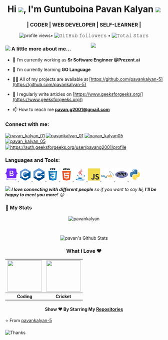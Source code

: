<h1 align="center">Hi <img src = Hi.gif height = "32px">, I'm Guntuboina Pavan Kalyan <img src="https://media.giphy.com/media/12oufCB0MyZ1Go/giphy.gif" width="50"></h2> </h1> 
<h3 align="center">| CODER | WEB DEVELOPER | SELF-LEARNER |</h3>

<p align="center">
  <img src="https://komarev.com/ghpvc/?username=pavankalyan-5&label=Profile%20views&color=0e75b6&style=flat" alt="profile views"/>•  
  <img alt="𝙶𝚒𝚝𝙷𝚞𝚋 𝚏𝚘𝚕𝚕𝚘𝚠𝚎𝚛𝚜" src="https://img.shields.io/github/followers/pavankalyan-5?label=Followers&style=social"> •   
  <img src="https://img.shields.io/github/stars/pavankalyan-5?label=Stars" alt="𝚃𝚘𝚝𝚊𝚕 𝚂𝚝𝚊𝚛𝚜">
</p>

<img align='right' src="https://media.giphy.com/media/M9gbBd9nbDrOTu1Mqx/giphy.gif" width="230">

### <img src="https://media.giphy.com/media/VgCDAzcKvsR6OM0uWg/giphy.gif" width="50"> A little more about me...  


- 🔭 I’m currently working as **Sr Software Enginner @Prezent.ai**

- 🌱 I’m currently learning **GO Language**

- 👨‍💻 All of my projects are available at [https://github.com/pavankalyan-5](https://github.com/pavankalyan-5)

- 📝 I regularly write articles on [https://www.geeksforgeeks.org/](https://www.geeksforgeeks.org/)

- 📫 How to reach me **pavan.g2001@gmail.com**

<h3 align="left">Connect with me:</h3>
<p align="left">
<a href="https://instagram.com/pavan_kalyan_01" target="blank"><img align="center" src="https://raw.githubusercontent.com/rahuldkjain/github-profile-readme-generator/master/src/images/icons/Social/instagram.svg" alt="pavan_kalyan_01" height="30" width="40" /></a>
<a href="https://www.codechef.com/users/pavankalyan_01" target="blank"><img align="center" src="https://cdn.jsdelivr.net/npm/simple-icons@3.1.0/icons/codechef.svg" alt="pavankalyan_01" height="30" width="40" /></a>
<a href="https://www.hackerrank.com/pavan_kalyan05" target="blank"><img align="center" src="https://raw.githubusercontent.com/rahuldkjain/github-profile-readme-generator/master/src/images/icons/Social/hackerrank.svg" alt="pavan_kalyan05" height="30" width="40" /></a>
<a href="https://www.leetcode.com/pavan_kalyan_05" target="blank"><img align="center" src="https://raw.githubusercontent.com/rahuldkjain/github-profile-readme-generator/master/src/images/icons/Social/leet-code.svg" alt="pavan_kalyan_05" height="30" width="40" /></a>
<a href="https://auth.geeksforgeeks.org/user/https://auth.geeksforgeeks.org/user/pavang2001/profile" target="blank"><img align="center" src="https://raw.githubusercontent.com/rahuldkjain/github-profile-readme-generator/master/src/images/icons/Social/geeks-for-geeks.svg" alt="https://auth.geeksforgeeks.org/user/pavang2001/profile" height="30" width="40" /></a>
</p>

<h3 align="left">Languages and Tools:</h3>
<p align="left"> <a href="https://getbootstrap.com" target="_blank"> <img src="https://raw.githubusercontent.com/devicons/devicon/master/icons/bootstrap/bootstrap-plain-wordmark.svg" alt="bootstrap" width="40" height="40"/> </a> <a href="https://www.cprogramming.com/" target="_blank"> <img src="https://raw.githubusercontent.com/devicons/devicon/master/icons/c/c-original.svg" alt="c" width="40" height="40"/> </a> <a href="https://www.w3schools.com/cpp/" target="_blank"> <img src="https://raw.githubusercontent.com/devicons/devicon/master/icons/cplusplus/cplusplus-original.svg" alt="cplusplus" width="40" height="40"/> </a> <a href="https://www.w3schools.com/css/" target="_blank"> <img src="https://raw.githubusercontent.com/devicons/devicon/master/icons/css3/css3-original-wordmark.svg" alt="css3" width="40" height="40"/> </a> <a href="https://www.w3.org/html/" target="_blank"> <img src="https://raw.githubusercontent.com/devicons/devicon/master/icons/html5/html5-original-wordmark.svg" alt="html5" width="40" height="40"/> </a> <a href="https://www.java.com" target="_blank"> <img src="https://raw.githubusercontent.com/devicons/devicon/master/icons/java/java-original.svg" alt="java" width="40" height="40"/> </a> <a href="https://developer.mozilla.org/en-US/docs/Web/JavaScript" target="_blank"> <img src="https://raw.githubusercontent.com/devicons/devicon/master/icons/javascript/javascript-original.svg" alt="javascript" width="40" height="40"/> </a> <a href="https://www.mysql.com/" target="_blank"> <img src="https://raw.githubusercontent.com/devicons/devicon/master/icons/mysql/mysql-original-wordmark.svg" alt="mysql" width="40" height="40"/> </a> <a href="https://www.php.net" target="_blank"> <img src="https://raw.githubusercontent.com/devicons/devicon/master/icons/php/php-original.svg" alt="php" width="40" height="40"/> </a> <a href="https://www.python.org" target="_blank"> <img src="https://raw.githubusercontent.com/devicons/devicon/master/icons/python/python-original.svg" alt="python" width="40" height="40"/> </a> </p>

<img src="https://media.giphy.com/media/LnQjpWaON8nhr21vNW/giphy.gif" width="60"> <em><b>I love connecting with different people</b> so if you want to say <b>hi, I'll be happy to meet you more!</b> 😊</em>


<h3>🎁 My Stats</h3>

<p align="center">
  <img src="https://github-readme-stats.vercel.app/api/top-langs?username=pavankalyan-5&theme=radical&show_icons=true" alt="pavankalyan" /></p>
</p>

<br>

<p align="center"> 
  <img src="https://github-readme-stats.vercel.app/api?username=pavankalyan-5&theme=radical&show_icons=true" alt="pavan's Github Stats" />
</p>

<h3 align="center"> What i Love ❤️</h3>
<p>

| <img  align="center" src="https://github.com/pavankalyan-5/pavankalyan-5/blob/main/coding-freak.gif" width="110" height="100"> | <img align="center" src="https://lh3.googleusercontent.com/proxy/0ns3cyoYGDmwuiSoypr1ci4zCe67v3OPiaCPdKSheaXxsSLeGk5C9wUXl8t7zegPmkQ6mXU4nZtMPLwG8HTr68I0uOGSMpXP0FwWU7m8zJsR" width="110" height="100"> | 
| :---: | :---: |
| <b>Coding</b> | <b>Cricket</b> |
  
 </p>

<h4 align="center">Show ❤️ By Starring My <a href='https://github.com/pavankalyan-5?tab=repositories'> Repositories</a></h4>

⭐️ From [pavankalyan-5](https://github.com/pavankalyan-5)


<img align='center'  height="70" alt="Thanks" width="100%" src="https://github.com/pavankalyan-5/pavankalyan-5/blob/main/thnks.svg"/>
